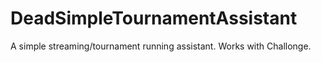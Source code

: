 # DeadSimpleTournamentAssistant
A simple streaming/tournament running assistant. Works with Challonge.
